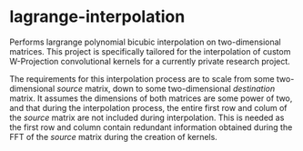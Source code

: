 # lagrange-interpolation
Performs largrange polynomial bicubic interpolation on two-dimensional matrices. This project is specifically tailored for the  interpolation of custom W-Projection convolutional kernels for a currently private research project.

The requirements for this interpolation process are to scale from some two-dimensional _source_ matrix, down to some two-dimensional _destination_ matrix. It assumes the dimensions of both matrices are some power of two, and that during the interpolation process, the entire first row and colum of the _source_ matrix are not included during interpolation. This is needed as the first row and column contain redundant information obtained during the FFT of the _source_ matrix during the creation of kernels.
